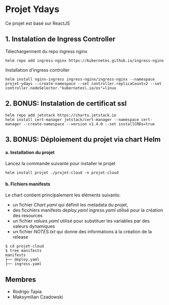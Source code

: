 # Projet Ydays

Ce projet est basé sur ReactJS


## 1. Instalation de Ingress Controller
Télechargerment du repo ingress nginx
```
helm repo add ingress-nginx https://kubernetes.github.io/ingress-nginx
```
Installation d'ingress controller
```
helm install nginx-ingress ingress-nginx/ingress-nginx --namespace projet-ydays --create-namespace --set controller.replicaCount=2 --set controller.nodeSelector."kubernetes\.io/os"=linux
```

## 2. BONUS: Instalation de certificat ssl
```
helm repo add jetstack https://charts.jetstack.io
helm install cert-manager jetstack/cert-manager --namespace cert-manager --create-namespace --version v1.4.0 --set installCRDs=true
```

## 3. BONUS: Déploiement du projet via chart Helm
#### a. Installation du projet
Lancez la commande suivante pour installer le projet
```
helm install projet ./projet-cloud -n projet-cloud
```

#### b. Fichiers manifests
Le chart contient principalement les éléments suivants:

- un fichier *Chart.yaml* qui définit les metadata du projet,
- des ficchiers manifests *deploy.yaml* *ingress.yaml*  utilisé pour la création des resources
- un fichier *values.yaml* utilisé pour substituer les variables par des valeurs dynamiques
- un fichier *NOTES.txt* qui donne des informations à la création de la release

```
$ cd projet-cloud
$ tree manifests
manifests
├── deploy.yaml
├── ingress.yaml
```

## Membres

- Rodrigo Tapia
- Maksymilian Czadowski


